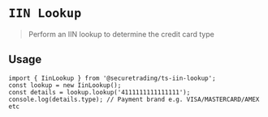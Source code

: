 # `IIN Lookup`

> Perform an IIN lookup to determine the credit card type

## Usage

```
import { IinLookup } from '@securetrading/ts-iin-lookup';
const lookup = new IinLookup();
const details = lookup.lookup('4111111111111111');
console.log(details.type); // Payment brand e.g. VISA/MASTERCARD/AMEX etc
```
